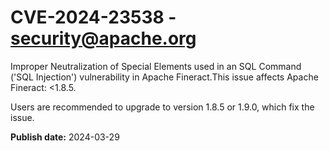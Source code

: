 # CVE-2024-23538 - security@apache.org

Improper Neutralization of Special Elements used in an SQL Command ('SQL Injection') vulnerability in Apache Fineract.This issue affects Apache Fineract: <1.8.5.

Users are recommended to upgrade to version 1.8.5 or 1.9.0, which fix the issue.



**Publish date:** 2024-03-29
